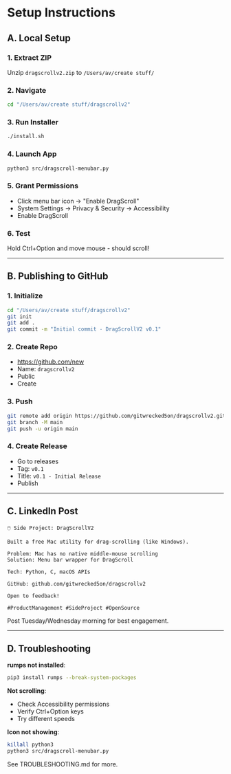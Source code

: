 # Setup Instructions

## A. Local Setup

### 1. Extract ZIP
Unzip `dragscrollv2.zip` to `/Users/av/create stuff/`

### 2. Navigate
```bash
cd "/Users/av/create stuff/dragscrollv2"
```

### 3. Run Installer
```bash
./install.sh
```

### 4. Launch App
```bash
python3 src/dragscroll-menubar.py
```

### 5. Grant Permissions
- Click menu bar icon → "Enable DragScroll"
- System Settings → Privacy & Security → Accessibility
- Enable DragScroll

### 6. Test
Hold Ctrl+Option and move mouse - should scroll!

---

## B. Publishing to GitHub

### 1. Initialize
```bash
cd "/Users/av/create stuff/dragscrollv2"
git init
git add .
git commit -m "Initial commit - DragScrollV2 v0.1"
```

### 2. Create Repo
- https://github.com/new
- Name: `dragscrollv2`
- Public
- Create

### 3. Push
```bash
git remote add origin https://github.com/gitwrecked5on/dragscrollv2.git
git branch -M main
git push -u origin main
```

### 4. Create Release
- Go to releases
- Tag: `v0.1`
- Title: `v0.1 - Initial Release`
- Publish

---

## C. LinkedIn Post

```
🖱️ Side Project: DragScrollV2

Built a free Mac utility for drag-scrolling (like Windows).

Problem: Mac has no native middle-mouse scrolling
Solution: Menu bar wrapper for DragScroll

Tech: Python, C, macOS APIs

GitHub: github.com/gitwrecked5on/dragscrollv2

Open to feedback!

#ProductManagement #SideProject #OpenSource
```

Post Tuesday/Wednesday morning for best engagement.

---

## D. Troubleshooting

**rumps not installed**:
```bash
pip3 install rumps --break-system-packages
```

**Not scrolling**:
- Check Accessibility permissions
- Verify Ctrl+Option keys
- Try different speeds

**Icon not showing**:
```bash
killall python3
python3 src/dragscroll-menubar.py
```

See TROUBLESHOOTING.md for more.
